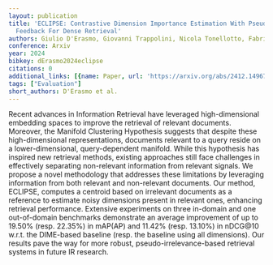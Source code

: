 ```yaml
---
layout: publication
title: 'ECLIPSE: Contrastive Dimension Importance Estimation With Pseudo-irrelevance
  Feedback For Dense Retrieval'
authors: Giulio D'Erasmo, Giovanni Trappolini, Nicola Tonellotto, Fabrizio Silvestri
conference: Arxiv
year: 2024
bibkey: dErasmo2024eclipse
citations: 0
additional_links: [{name: Paper, url: 'https://arxiv.org/abs/2412.14967'}]
tags: ["Evaluation"]
short_authors: D'Erasmo et al.
---
```

Recent advances in Information Retrieval have leveraged high-dimensional
embedding spaces to improve the retrieval of relevant documents. Moreover, the
Manifold Clustering Hypothesis suggests that despite these high-dimensional
representations, documents relevant to a query reside on a lower-dimensional,
query-dependent manifold. While this hypothesis has inspired new retrieval
methods, existing approaches still face challenges in effectively separating
non-relevant information from relevant signals. We propose a novel methodology
that addresses these limitations by leveraging information from both relevant
and non-relevant documents. Our method, ECLIPSE, computes a centroid based on
irrelevant documents as a reference to estimate noisy dimensions present in
relevant ones, enhancing retrieval performance. Extensive experiments on three
in-domain and one out-of-domain benchmarks demonstrate an average improvement
of up to 19.50% (resp. 22.35%) in mAP(AP) and 11.42% (resp. 13.10%) in nDCG@10
w.r.t. the DIME-based baseline (resp. the baseline using all dimensions). Our
results pave the way for more robust, pseudo-irrelevance-based retrieval
systems in future IR research.